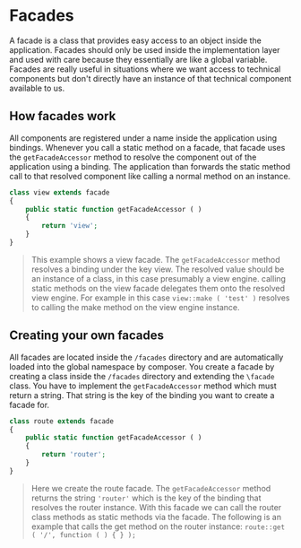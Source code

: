 # Facades

A facade is a class that provides easy access to an object inside the application. Facades should only be used inside the implementation layer and used with care because they essentially are like a global variable.  Facades are really useful in situations where we want access to technical components but don't directly have an instance of that technical component available to us.

## How facades work

All components are registered under a name inside the application using bindings. Whenever you call a static method on a facade, that facade uses the ``getFacadeAccessor`` method to resolve the component out of the application using a binding. The application than forwards the static method call to that resolved component like calling a normal method on an instance.



```php
class view extends facade
{
    public static function getFacadeAccessor ( )
    {
        return 'view';
    }
}
```

> This example shows a view facade. The `getFacadeAccessor` method resolves a binding under the key view. The resolved value should be an instance of a class, in this case presumably a view engine. calling static methods on the view facade delegates them onto the resolved view engine. For example in this case `view::make ( 'test' )` resolves to calling the make method on the view engine instance.

## Creating your own facades

All facades are located inside the ``/facades`` directory and are automatically loaded into the global namespace by composer. You create a facade by creating a class inside the `/facades` directory and extending the `\facade` class. You have to implement the `getFacadeAccessor` method which must return a string. That string is the key of the binding you want to create a facade for.



```php
class route extends facade
{
    public static function getFacadeAccessor ( )
    {
        return 'router';
    }
}
```

> Here we create the route facade. The `getFacadeAccessor` method returns the string `'router'` which is the key of the binding that resolves the router instance. With this facade we can call the router class methods as static methods via the facade. The following is an example that calls the get method on the router instance: `route::get ( '/', function ( ) { } );`